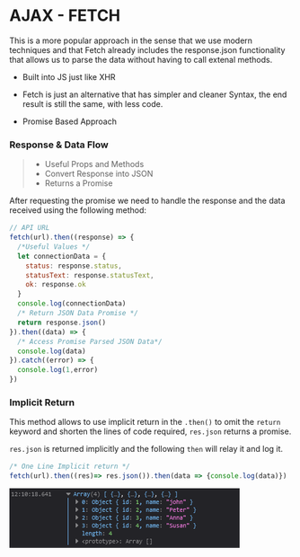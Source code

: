 # AJAX - FETCH

This is a more popular approach in the sense that we use modern techniques and that Fetch already includes the response.json functionality that allows us to parse the data without having to call extenal methods.

- Built into JS just like XHR

- Fetch is just an alternative that has simpler and cleaner Syntax, the end result is still the same, with less code.

- Promise Based Approach

### Response & Data Flow

> - Useful Props and Methods
> - Convert Response into JSON
> - Returns a Promise 

After requesting the promise we need to handle the response and the data received using the following method: 

```javascript
// API URL
fetch(url).then((response) => {
  /*Useful Values */
  let connectionData = {
    status: response.status,
    statusText: response.statusText,
    ok: response.ok
  }
  console.log(connectionData)
  /* Return JSON Data Promise */
  return response.json()
}).then((data) => {
  /* Access Promise Parsed JSON Data*/
  console.log(data)
}).catch((error) => {
  console.log(1,error)
})
```

### Implicit Return

This method allows to use implicit return in the `.then()` to omit the `return` keyword and shorten the lines of code required, `res.json` returns a promise. 

`res.json` is returned implicitly and the following `then` will relay it and log it.

```javascript
/* One Line Implicit return */
fetch(url).then((res)=> res.json()).then(data => {console.log(data)})
```

![](assets/2022-11-14-12-10-40-image.png)
